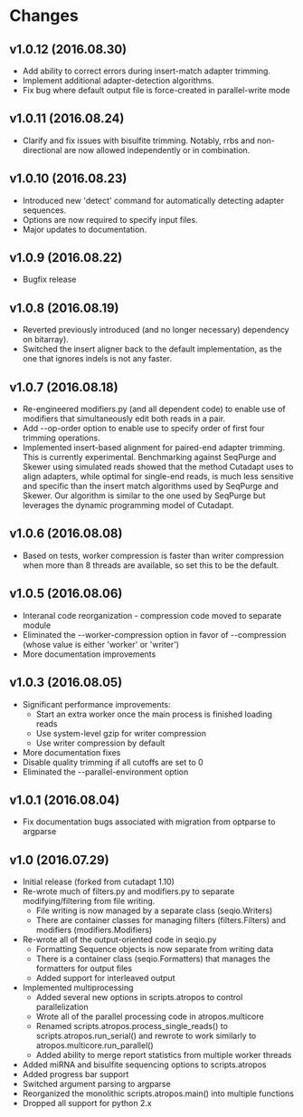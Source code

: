 # Changes

v1.0.12 (2016.08.30)
--------------------

* Add ability to correct errors during insert-match adapter trimming.
* Implement additional adapter-detection algorithms.
* Fix bug where default output file is force-created in parallel-write mode

v1.0.11 (2016.08.24)
--------------------

* Clarify and fix issues with bisulfite trimming. Notably, rrbs and non-directional are now allowed independently or in combination.

v1.0.10 (2016.08.23)
--------------------

* Introduced new 'detect' command for automatically detecting adapter sequences.
* Options are now required to specify input files.
* Major updates to documentation.

v1.0.9 (2016.08.22)
-------------------

* Bugfix release

v1.0.8 (2016.08.19)
-------------------

* Reverted previously introduced (and no longer necessary) dependency on bitarray).
* Switched the insert aligner back to the default implementation, as the one that ignores indels is not any faster.

v1.0.7 (2016.08.18)
-------------------

* Re-engineered modifiers.py (and all dependent code) to enable use of modifiers that simultaneously edit both reads in a pair.
* Add --op-order option to enable use to specify order of first four trimming operations.
* Implemented insert-based alignment for paired-end adapter trimming. This is currently experimental. Benchmarking against SeqPurge and Skewer using simulated reads showed that the method Cutadapt uses to align adapters, while optimal for single-end reads, is much less sensitive and specific than the insert match algorithms used by SeqPurge and Skewer. Our algorithm is similar to the one used by SeqPurge but leverages the dynamic programming model of Cutadapt.

v1.0.6 (2016.08.08)
-------------------

* Based on tests, worker compression is faster than writer compression when more than 8 threads are available, so set this to be the default.

v1.0.5 (2016.08.06)
-------------------

* Interanal code reorganization - compression code moved to separate module
* Eliminated the --worker-compression option in favor of --compression (whose value is either 'worker' or 'writer')
* More documentation improvements

v1.0.3 (2016.08.05)
-------------------

* Significant performance improvements:
    * Start an extra worker once the main process is finished loading reads
    * Use system-level gzip for writer compression
    * Use writer compression by default
* More documentation fixes
* Disable quality trimming if all cutoffs are set to 0
* Eliminated the --parallel-environment option

v1.0.1 (2016.08.04)
-------------------

* Fix documentation bugs associated with migration from optparse to argparse

v1.0 (2016.07.29)
-----------------
* Initial release (forked from cutadapt 1.10)
* Re-wrote much of filters.py and modifiers.py to separate modifying/filtering from file writing.
    * File writing is now managed by a separate class (seqio.Writers)
    * There are container classes for managing filters (filters.Filters) and modifiers (modifiers.Modifiers)
* Re-wrote all of the output-oriented code in seqio.py
    * Formatting Sequence objects is now separate from writing data
    * There is a container class (seqio.Formatters) that manages the formatters for output files
    * Added support for interleaved output
* Implemented multiprocessing
    * Added several new options in scripts.atropos to control parallelization
    * Wrote all of the parallel processing code in atropos.multicore
    * Renamed scripts.atropos.process_single_reads() to scripts.atropos.run_serial() and rewrote to work similarly to atropos.multicore.run_parallel()
    * Added ability to merge report statistics from multiple worker threads
* Added miRNA and bisulfite sequencing options to scripts.atropos
* Added progress bar support
* Switched argument parsing to argparse
* Reorganized the monolithic scripts.atropos.main() into multiple functions
* Dropped all support for python 2.x
